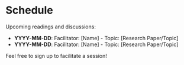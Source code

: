 # Schedule

Upcoming readings and discussions:

- **YYYY-MM-DD**: Facilitator: [Name] - Topic: [Research Paper/Topic] 
- **YYYY-MM-DD**: Facilitator: [Name] - Topic: [Research Paper/Topic] 

Feel free to sign up to facilitate a session!
